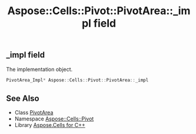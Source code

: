﻿---
title: Aspose::Cells::Pivot::PivotArea::_impl field
linktitle: _impl
second_title: Aspose.Cells for C++ API Reference
description: 'Aspose::Cells::Pivot::PivotArea::_impl field. The implementation object in C++.'
type: docs
weight: 2400
url: /cpp/aspose.cells.pivot/pivotarea/_impl/
---
## _impl field


The implementation object.

```cpp
PivotArea_Impl* Aspose::Cells::Pivot::PivotArea::_impl
```

## See Also

* Class [PivotArea](../)
* Namespace [Aspose::Cells::Pivot](../../)
* Library [Aspose.Cells for C++](../../../)
